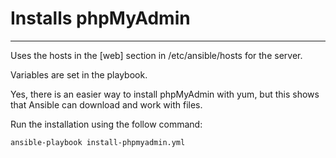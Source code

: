 # Installs phpMyAdmin
----------------

Uses the hosts in the [web] section in /etc/ansible/hosts for the server.

Variables are set in the playbook.

Yes, there is an easier way to install phpMyAdmin with yum, but this shows that Ansible can download and work with files.

Run the installation using the follow command:
```
ansible-playbook install-phpmyadmin.yml
```

